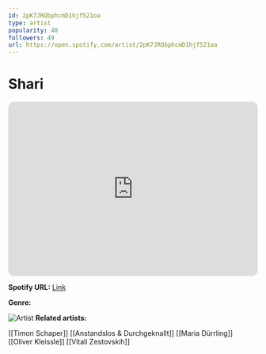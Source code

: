 ```yaml
---
id: 2pK7JRQbphcmD1hjf521oa
type: artist
popularity: 40
followers: 49
url: https://open.spotify.com/artist/2pK7JRQbphcmD1hjf521oa
---
```

# Shari

<iframe style="border-radius:12px" src="https://open.spotify.com/embed/artist/2pK7JRQbphcmD1hjf521oa" width="100%" height="352" frameBorder="0" allowfullscreen="" allow="autoplay; clipboard-write; encrypted-media; fullscreen; picture-in-picture" loading="lazy"></iframe>

**Spotify URL:** [Link](https://open.spotify.com/artist/2pK7JRQbphcmD1hjf521oa)

**Genre:** 

![Artist](https://i.scdn.co/image/ab6761610000e5ebb9044f85376dc5ac8363e169)
**Related artists:**

[[Timon Schaper]]
[[Anstandslos & Durchgeknallt]]
[[Maria Dürrling]]
[[Oliver Kleissle]]
[[Vitali Zestovskih]]

